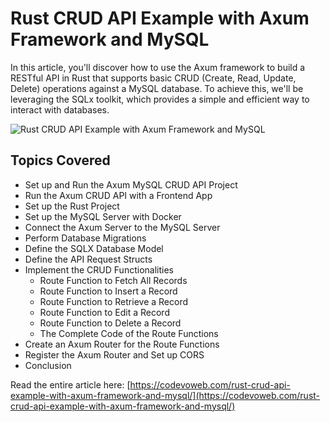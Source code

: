 # Rust CRUD API Example with Axum Framework and MySQL

In this article, you'll discover how to use the Axum framework to build a RESTful API in Rust that supports basic CRUD (Create, Read, Update, Delete) operations against a MySQL database. To achieve this, we'll be leveraging the SQLx toolkit, which provides a simple and efficient way to interact with databases.

![Rust CRUD API Example with Axum Framework and MySQL](https://codevoweb.com/wp-content/uploads/2023/04/Rust-CRUD-API-Example-with-Axum-Framework-and-MySQL.webp)

## Topics Covered

- Set up and Run the Axum MySQL CRUD API Project
- Run the Axum CRUD API with a Frontend App
- Set up the Rust Project
- Set up the MySQL Server with Docker
- Connect the Axum Server to the MySQL Server
- Perform Database Migrations
- Define the SQLX Database Model
- Define the API Request Structs
- Implement the CRUD Functionalities
    - Route Function to Fetch All Records
    - Route Function to Insert a Record
    - Route Function to Retrieve a Record
    - Route Function to Edit a Record
    - Route Function to Delete a Record
    - The Complete Code of the Route Functions
- Create an Axum Router for the Route Functions
- Register the Axum Router and Set up CORS
- Conclusion

Read the entire article here: [https://codevoweb.com/rust-crud-api-example-with-axum-framework-and-mysql/](https://codevoweb.com/rust-crud-api-example-with-axum-framework-and-mysql/)

